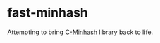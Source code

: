 # fast-minhash

Attempting to bring [C-Minhash](https://github.com/txje/c-minhash) library back to life.